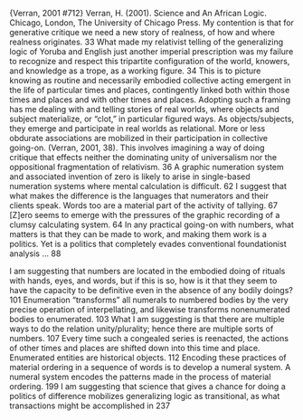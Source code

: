 ﻿{Verran, 2001 #712}
Verran, H. (2001). Science and An African Logic. Chicago, London, The University of Chicago Press.
My contention is that for generative critique we need a new story of realness, of how and where realness originates. 33
What made my relativist telling of the generalizing logic of Yoruba and English just another imperial prescription was my failure to recognize and respect this tripartite configuration of the world, knowers, and knowledge as a trope, as a working figure. 34
This is to picture knowing as routine and necessarily embodied collective acting emergent in the life of particular times and places, contingently linked both within those times and places and with other times and places. Adopting such a framing has me dealing with and telling stories of real worlds, where objects and subject materialize, or “clot,” in particular figured ways. As objects/subjects, they emerge and participate in real worlds as relational. More or less obdurate associations are mobilized in their participation in collective going-on. (Verran, 2001, 38).
This involves imagining a way of doing critique that effects neither the dominating unity of universalism nor the oppositional fragmentation of relativism. 36
A graphic numeration system and associated invention of zero is likely to arise in single-based numeration systems where mental calculation is difficult. 62
I suggest that what makes the difference is the languages that numerators and their clients speak. Words too are a material part of the activity of tallying. 67
[Z]ero seems to emerge with the pressures of the graphic recording of a clumsy calculating system. 64
In any practical going-on with numbers, what matters is that they can be made  to work, and making them work is  a politics. Yet is a politics that completely evades conventional foundationist analysis ... 88

I am suggesting that numbers are located in the embodied doing of rituals with hands, eyes, and words, but if this is so, how is it that they seem to have the capacity to be definitive even in the absence of any bodily doings? 101
Enumeration “transforms” all numerals to numbered bodies by the very precise operation of interpellating, and likewise transforms nonenumerated bodies to enumerated. 103
What I am suggesting is that there are multiple ways to do the relation unity/plurality; hence there are multiple sorts of numbers. 107
Every time such a congealed series is reenacted, the actions of other times and places are shifted down into this time and place. Enumerated entities are historical objects. 112
Encoding these practices of material ordering in a sequence of words is to develop a numeral system. A numeral system encodes the patterns made in the process of material ordering. 199
I am suggesting that science that gives a chance for doing a politics of difference mobilizes generalizing logic as transitional, as what transactions might be accomplished in 237

